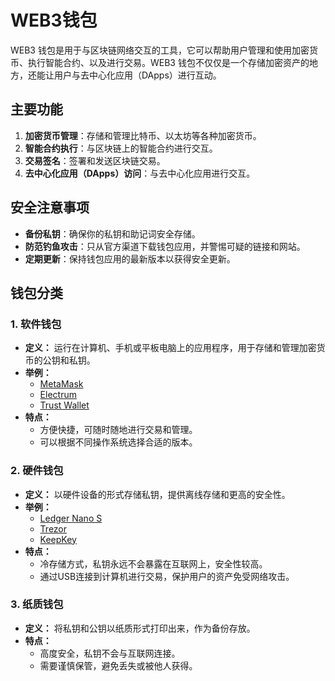 # WEB3钱包

WEB3 钱包是用于与区块链网络交互的工具，它可以帮助用户管理和使用加密货币、执行智能合约、以及进行交易。WEB3 钱包不仅仅是一个存储加密资产的地方，还能让用户与去中心化应用（DApps）进行互动。

<DocsAD/>

## 主要功能

1. **加密货币管理**：存储和管理比特币、以太坊等各种加密货币。
2. **智能合约执行**：与区块链上的智能合约进行交互。
3. **交易签名**：签署和发送区块链交易。
4. **去中心化应用（DApps）访问**：与去中心化应用进行交互。

## 安全注意事项

- **备份私钥**：确保你的私钥和助记词安全存储。
- **防范钓鱼攻击**：只从官方渠道下载钱包应用，并警惕可疑的链接和网站。
- **定期更新**：保持钱包应用的最新版本以获得安全更新。

## 钱包分类

### 1. 软件钱包
- **定义：** 运行在计算机、手机或平板电脑上的应用程序，用于存储和管理加密货币的公钥和私钥。
- **举例：** 
  - [MetaMask](https://metamask.io/)
  - [Electrum](https://electrum.org/)
  - [Trust Wallet](https://trustwallet.com/)
- **特点：**
  - 方便快捷，可随时随地进行交易和管理。
  - 可以根据不同操作系统选择合适的版本。

### 2. 硬件钱包
- **定义：** 以硬件设备的形式存储私钥，提供离线存储和更高的安全性。
- **举例：**
  - [Ledger Nano S](https://www.ledger.com/)
  - [Trezor](https://trezor.io/)
  - [KeepKey](https://shapeshift.com/keepkey)
- **特点：**
  - 冷存储方式，私钥永远不会暴露在互联网上，安全性较高。
  - 通过USB连接到计算机进行交易，保护用户的资产免受网络攻击。

### 3. 纸质钱包
- **定义：** 将私钥和公钥以纸质形式打印出来，作为备份存放。
- **特点：**
  - 高度安全，私钥不会与互联网连接。
  - 需要谨慎保管，避免丢失或被他人获得。